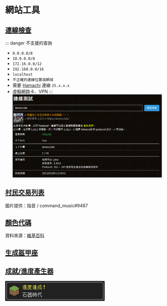 # 網站工具

## [連線檢查](https://www.mc-list.xyz/status-test)

::: danger 不支援的查詢
- `0.0.0.0/8`
- `10.0.0.0/8`
- `172.16.0.0/12`
- `192.168.0.0/16`
- `localhost`
- `不正確的連線位置或網域`
- 需要 [Hamachi](https://vpn.net/) 連線 `25.x.x.x`
- 虛擬網路卡、VPN
:::
![Status Test](/images/status.png)

## [村民交易列表](https://www.mc-list.xyz/village-trade)
圖片提供：指音 / command_music#9487

## [顏色代碼](https://www.mc-list.xyz/game-color)
資料來源：[維基百科](https://minecraft.fandom.com/wiki/Formatting_codes)

## [生成盔甲座](https://armor.haer0248.me/)

## [成就/進度產生器](https://tools.haer0248.me/achievement)
![Achievement Preview](/images/achievement.png)